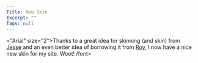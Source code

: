```yaml
---
Title: New Skin
Excerpt: ""
Tags: null
---
```

="Arial" size="2">Thanks to a great idea for skinning (and skin) from <a title="http://weblogs.asp.net/jezell/" href="/assets/wp/2003/05/jezell">Jesse</a> and an even better idea of borrowing it from <a title="http://weblogs.asp.net/rosherove/" href="/assets/wp/2003/05/rosherove">Roy</a>, I now have a nice new skin for my site. Woot!
/font></span></p>